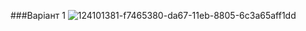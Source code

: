 ###Варіант 1
![124101381-f7465380-da67-11eb-8805-6c3a65aff1dd](https://user-images.githubusercontent.com/86652974/124382794-df720800-dcd1-11eb-91ae-742eac57645b.png)
